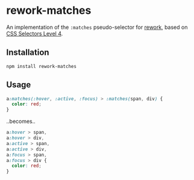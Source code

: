 # rework-matches

An implementation of the `:matches` pseudo-selector for [rework](https://github.com/reworkcss), based on [CSS Selectors Level 4](http://dev.w3.org/csswg/selectors4/#matches).

## Installation

```
npm install rework-matches
```

## Usage

```css
a:matches(:hover, :active, :focus) > :matches(span, div) {
  color: red;
}
```

..becomes..

```css
a:hover > span,
a:hover > div,
a:active > span,
a:active > div,
a:focus > span,
a:focus > div {
  color: red;
}
```
